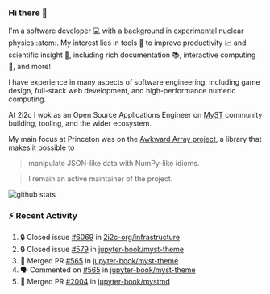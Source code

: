 ### Hi there 👋 

I'm a software developer 💻 with a background in experimental nuclear physics :atom:. My interest lies in tools :wrench: to improve productivity :chart_with_upwards_trend: and scientific insight :telescope:, including rich documentation 📚, interactive computing 🧮, and more! 

I have experience in many aspects of software engineering, including game design, full-stack web development, and high-performance numeric computing. 

At 2i2c I wok as an Open Source Applications Engineer on [MyST](https://github.com/jupyter-book/mystmd) community building, tooling, and the wider ecosystem. 

My main focus at Princeton was on the [Awkward Array project](awkward-array.org/), a library that makes it possible to 
> manipulate JSON-like data with NumPy-like idioms.

> I remain an active maintainer of the project. 

![github stats](https://github-readme-stats.vercel.app/api?username=agoose77&show_icons=true&hide_rank=true&hide_title=true&bg_color=30,e76445,904e95&text_color=efe3ec&icon_color=efe3ec)
<!--
**agoose77/agoose77** is a ✨ _special_ ✨ repository because its `README.md` (this file) appears on your GitHub profile.

Here are some ideas to get you started:

- 🔭 I’m currently working on ...
- 🌱 I’m currently learning ...
- 👯 I’m looking to collaborate on ...
- 🤔 I’m looking for help with ...
- 💬 Ask me about ...
- 📫 How to reach me: ...
- 😄 Pronouns: ...
- ⚡ Fun fact: ...
-->

### :zap: Recent Activity

<!--START_SECTION:activity-->
1. 🔒 Closed issue [#6069](https://github.com/2i2c-org/infrastructure/issues/6069) in [2i2c-org/infrastructure](https://github.com/2i2c-org/infrastructure)
2. 🔒 Closed issue [#579](https://github.com/jupyter-book/myst-theme/issues/579) in [jupyter-book/myst-theme](https://github.com/jupyter-book/myst-theme)
3. 🎉 Merged PR [#565](https://github.com/jupyter-book/myst-theme/pull/565) in [jupyter-book/myst-theme](https://github.com/jupyter-book/myst-theme)
4. 🗣 Commented on [#565](https://github.com/jupyter-book/myst-theme/pull/565#issuecomment-2894334746) in [jupyter-book/myst-theme](https://github.com/jupyter-book/myst-theme)
5. 🎉 Merged PR [#2004](https://github.com/jupyter-book/mystmd/pull/2004) in [jupyter-book/mystmd](https://github.com/jupyter-book/mystmd)
<!--END_SECTION:activity-->
